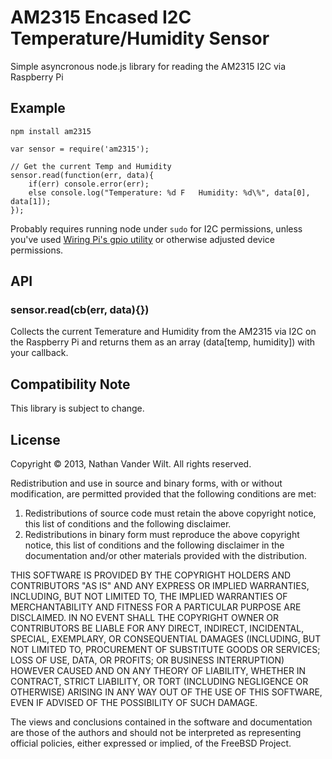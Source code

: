 # AM2315 Encased I2C Temperature/Humidity Sensor

Simple asyncronous node.js library for reading the AM2315 I2C via Raspberry Pi


## Example

`npm install am2315`


```
var sensor = require('am2315');

// Get the current Temp and Humidity
sensor.read(function(err, data){
	if(err) console.error(err);
	else console.log("Temperature: %d F   Humidity: %d\%", data[0], data[1]);
});
```

Probably requires running node under `sudo` for I2C permissions, unless you've used [Wiring Pi's gpio utility](https://projects.drogon.net/raspberry-pi/wiringpi/the-gpio-utility/) or otherwise adjusted device permissions.

## API

### sensor.read(cb(err, data){})

Collects the current Temerature and Humidity from the AM2315 via I2C on the Raspberry Pi and returns them as an array (data[temp, humidity]) with your callback.




## Compatibility Note

This library is subject to change.



## License

Copyright © 2013, Nathan Vander Wilt.
All rights reserved.

Redistribution and use in source and binary forms, with or without
modification, are permitted provided that the following conditions are met: 

1. Redistributions of source code must retain the above copyright notice, this
   list of conditions and the following disclaimer. 
2. Redistributions in binary form must reproduce the above copyright notice,
   this list of conditions and the following disclaimer in the documentation
   and/or other materials provided with the distribution. 

THIS SOFTWARE IS PROVIDED BY THE COPYRIGHT HOLDERS AND CONTRIBUTORS "AS IS" AND
ANY EXPRESS OR IMPLIED WARRANTIES, INCLUDING, BUT NOT LIMITED TO, THE IMPLIED
WARRANTIES OF MERCHANTABILITY AND FITNESS FOR A PARTICULAR PURPOSE ARE
DISCLAIMED. IN NO EVENT SHALL THE COPYRIGHT OWNER OR CONTRIBUTORS BE LIABLE FOR
ANY DIRECT, INDIRECT, INCIDENTAL, SPECIAL, EXEMPLARY, OR CONSEQUENTIAL DAMAGES
(INCLUDING, BUT NOT LIMITED TO, PROCUREMENT OF SUBSTITUTE GOODS OR SERVICES;
LOSS OF USE, DATA, OR PROFITS; OR BUSINESS INTERRUPTION) HOWEVER CAUSED AND
ON ANY THEORY OF LIABILITY, WHETHER IN CONTRACT, STRICT LIABILITY, OR TORT
(INCLUDING NEGLIGENCE OR OTHERWISE) ARISING IN ANY WAY OUT OF THE USE OF THIS
SOFTWARE, EVEN IF ADVISED OF THE POSSIBILITY OF SUCH DAMAGE.

The views and conclusions contained in the software and documentation are those
of the authors and should not be interpreted as representing official policies, 
either expressed or implied, of the FreeBSD Project.